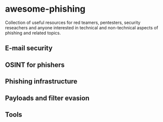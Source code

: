 # awesome-phishing

Collection of useful resources for red teamers, pentesters, security reseachers and anyone interested in technical and non-technical aspects of phishing and related topics.

## E-mail security

## OSINT for phishers

## Phishing infrastructure

## Payloads and filter evasion

## Tools

